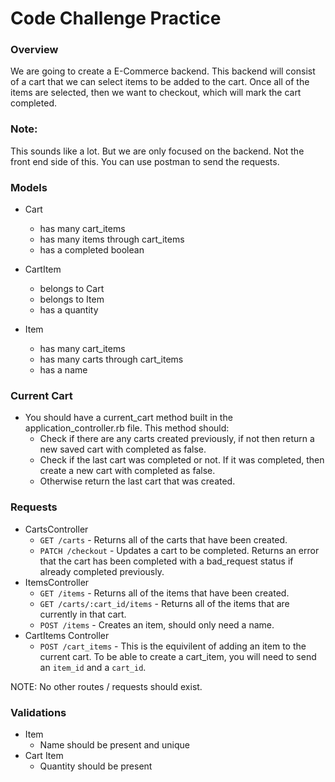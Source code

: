 # Code Challenge Practice

### Overview
We are going to create a E-Commerce backend. This backend will consist of a cart that we can select items to be added to the cart. Once all of the items are selected, then we want to checkout, which will mark the cart completed.

### Note:
This sounds like a lot. But we are only focused on the backend. Not the front end side of this. You can use postman to send the requests.

### Models
* Cart
  * has many cart_items
  * has many items through cart_items
  * has a completed boolean

* CartItem
  * belongs to Cart
  * belongs to Item
  * has a quantity

* Item
  * has many cart_items
  * has many carts through cart_items
  * has a name

### Current Cart
* You should have a current_cart method built in the application_controller.rb file. This method should:
  * Check if there are any carts created previously, if not then return a new saved cart with completed as false.
  * Check if the last cart was completed or not. If it was completed, then create a new cart with completed as false.
  * Otherwise return the last cart that was created.

### Requests
* CartsController
  * `GET /carts` - Returns all of the carts that have been created.
  * `PATCH /checkout` - Updates a cart to be completed. Returns an error that the cart has been completed with a bad_request status if already completed previously.
* ItemsController
  * `GET /items` - Returns all of the items that have been created.
  * `GET /carts/:cart_id/items` - Returns all of the items that are currently in that cart.
  * `POST /items` - Creates an item, should only need a name.
* CartItems Controller
  * `POST /cart_items` - This is the equivilent of adding an item to the current cart. To be able to create a cart_item, you will need to send an `item_id` and a `cart_id`.


NOTE: No other routes / requests should exist.

### Validations
* Item
  * Name should be present and unique
* Cart Item
  * Quantity should be present